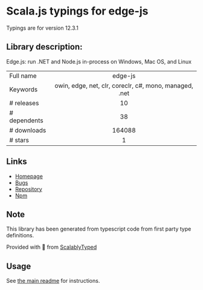 
# Scala.js typings for edge-js

Typings are for version 12.3.1

## Library description:
Edge.js: run .NET and Node.js in-process on Windows, Mac OS, and Linux

|                    |                 |
| ------------------ | :-------------: |
| Full name          | edge-js |
| Keywords           | owin, edge, net, clr, coreclr, c#, mono, managed, .net |
| # releases         | 10 |
| # dependents       | 38 |
| # downloads        | 164088 |
| # stars            | 1 |

## Links
- [Homepage](https://github.com/agracio/edge-js)
- [Bugs](http://github.com/agracio/edge-js/issues)
- [Repository](https://github.com/agracio/edge-js)
- [Npm](https://www.npmjs.com/package/edge-js)
    


## Note
This library has been generated from typescript code from first party type definitions.

Provided with :purple_heart: from [ScalablyTyped](https://github.com/oyvindberg/ScalablyTyped)

## Usage
See [the main readme](../../readme.md) for instructions.


